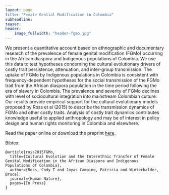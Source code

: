 ```yaml
---
layout: page
title: "Female Gential Modification in Colombia"
subheadline: 
teaser: 
header:
    image_fullwidth: "header-fgmo.jpg"
---
```

<div class="row">
<div class="medium-8 columns t30">
<img src="{{ site.url }}/images/colombiafgmo.png" alt="">
</div><!-- /.medium-8.columns -->
</div><!-- /.row -->
We present a quantitative account based on ethnographic and documentary research of the prevalence of female genital modification (FGMo) occurring in the African diaspora and Indigenous populations of Colombia.  We use this data to test hypotheses concerning the cultural evolutionary drivers of costly trait persistence, attenuation, and inter-group transmission.  The uptake of FGMo by Indigenous populations in Colombia is consistent with frequency-dependent hypotheses for the social transmission of the FGMo trait from the African diaspora population in the time period following the era of slavery in Colombia.  The prevalence and severity of FGMo declines with level of sociocultural integration into mainstream Colombian culture.  Our results provide empirical support for the cultural evolutionary models proposed by Ross et al (2015) to describe the transmission dynamics of FGMo and other costly traits.  Analysis of costly trait dynamics contributes knowledge useful to applied anthropology and may be of interest in policy design and human rights monitoring in Colombia and elsewhere. 

Read the paper online or download the preprint [here][1].

Bibtex:
```
@article{ross2015FGMo,
  title={Cultural Evolution and the Interethnic Transfer of Female Genital Modification in the African Diaspora and Indigenous Populations of Colombia},
  author={Ross, Cody T and Joyas Campino, Patricia and Winterhalder, Bruce},
  journal={Human Nature},
  pages={In Press}
}
```


 [1]: https://github.com/Ctross/ctross.github.io/blob/master/pdfs/ColombiaFGMo.pdf
 
